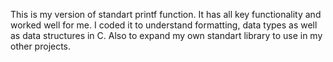 This is my version of standart printf function. It has all key functionality and worked well for me. 
I coded it to understand formatting, data types as well as data structures in C. Also to expand my own standart library to use
in my other projects.
